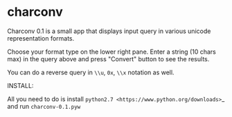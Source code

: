 charconv
========
Charconv 0.1 is a small app that displays input query in various unicode representation formats.

Choose your format type on the lower right pane.
Enter a string (10 chars max) in the query above and press "Convert" button to see the results.

You can do a reverse query in ``\\u``, ``0x``, ``\\x`` notation as well.

INSTALL:

All you need to do is install `python2.7 <https://www.python.org/downloads>`_ and run ``charconv-0.1.pyw`` 
